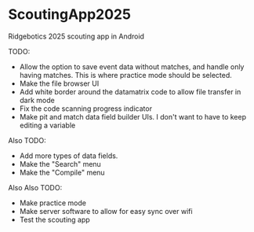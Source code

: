 # ScoutingApp2025
 Ridgebotics 2025 scouting app in Android

TODO:
- Allow the option to save event data without matches, and handle only having matches. This is where practice mode should be selected.
- Make the file browser UI
- Add white border around the datamatrix code to allow file transfer in dark mode
- Fix the code scanning progress indicator
- Make pit and match data field builder UIs. I don't want to have to keep editing a variable

Also TODO:
- Add more types of data fields.
- Make the "Search" menu
- Make the "Compile" menu

Also Also TODO:
- Make practice mode
- Make server software to allow for easy sync over wifi
- Test the scouting app